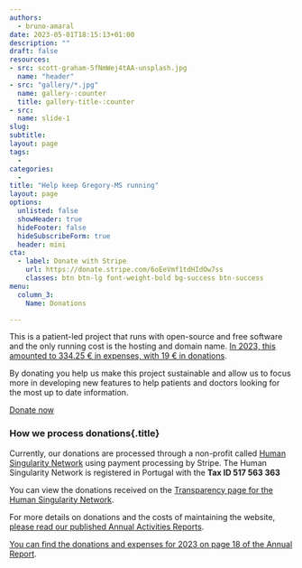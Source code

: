 ```yaml
---
authors:
  - bruno-amaral
date: 2023-05-01T18:15:13+01:00
description: ""
draft: false
resources: 
- src: scott-graham-5fNmWej4tAA-unsplash.jpg
  name: "header"
- src: "gallery/*.jpg"
  name: gallery-:counter
  title: gallery-title-:counter
- src:
  name: slide-1
slug:
subtitle: 
layout: page
tags: 
  - 
categories: 
  - 
title: "Help keep Gregory-MS running"
layout: page
options:
  unlisted: false
  showHeader: true
  hideFooter: false
  hideSubscribeForm: true
  header: mini
cta:
  - label: Donate with Stripe 
    url: https://donate.stripe.com/6oEeVmf1tdHIdOw7ss
    classes: btn btn-lg font-weight-bold bg-success btn-success 
menu:
  column_3:
    Name: Donations

---
```

<div class="col-md-6 mx-auto">

This is a patient-led project that runs with open-source and free software and the only running cost is the hosting and domain name. [In 2023, this amounted to 334.25 € in expenses, with 19 € in donations](https://gregory-ms.com/annual-review/2023/GregoryMS_Annual_Report_2023.pdf#page=18).

By donating you help us make this project sustainable and allow us to focus more in developing new features to help patients and doctors looking for the most up to date information.

<div class="col text-center"><a href="https://donate.stripe.com/6oEeVmf1tdHIdOw7ss" target="_blank" class="btn btn-info btn-round btn-lg font-weight-bold " data-umami-event="click--donate-button">Donate now <i class="fas fa-arrow-circle-right" aria-hidden="true"></i></a></div>

### How we process donations{.title}

Currently, our donations are processed through a non-profit called [Human Singularity Network](https://human-singularity.org/) using payment processing by Stripe. The Human Singularity Network is registered in Portugal with the **Tax ID 517 563 363**

You can view the donations received on the [Transparency page for the Human Singularity Network](https://human-singularity.org/transparency/). 

For more details on donations and the costs of maintaining the website, [please read our published Annual Activities Reports](https://gregory-ms.com/annual-review/).

[You can find the donations and expenses for 2023 on page 18 of the Annual Report](https://gregory-ms.com/annual-review/2023/GregoryMS_Annual_Report_2023.pdf#page=18).

</div>